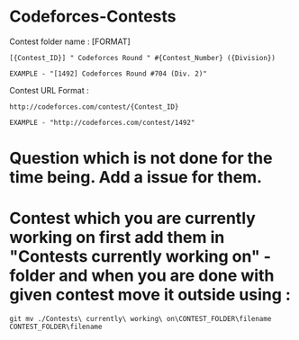 # Codeforces-Contests


Contest folder name : [FORMAT]
	
	[{Contest_ID}] " Codeforces Round " #{Contest_Number} ({Division})

	EXAMPLE - "[1492] Codeforces Round #704 (Div. 2)"




Contest URL Format :
	
	http://codeforces.com/contest/{Contest_ID}

	EXAMPLE - "http://codeforces.com/contest/1492"


# Question which is not done for the time being. Add a issue for them.

# Contest which you are currently working on first add them in "Contests currently working on" - folder and when you are done with given contest move it outside using :
	git mv ./Contests\ currently\ working\ on\CONTEST_FOLDER\filename CONTEST_FOLDER\filename
